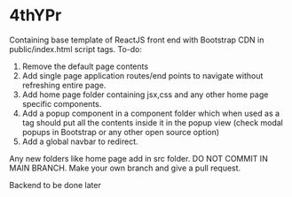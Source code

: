 # 4thYPr
Containing base template of ReactJS front end with Bootstrap CDN in public/index.html script tags.
To-do:
1) Remove the default page contents
2) Add single page application routes/end points to navigate without refreshing entire page.
3) Add home page folder containing jsx,css and any other home page specific components.
4) Add a popup component in a component folder which when used as a tag should put all the contents inside it in the popup view (check modal popups in Bootstrap or any other open source option)
5) Add a global navbar to redirect.

Any new folders like home page add in src folder. DO NOT COMMIT IN MAIN BRANCH. Make your own branch and give a pull request.

Backend to be done later
